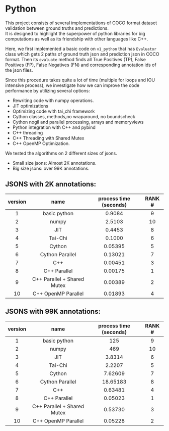# Python

This project consists of several implementations of COCO format dataset validation
between ground truths and predictions.\
It is designed to highlight the superpower of python libraries for big
computations as well as its friendship with other languages like C++.

Here, we first implemented a basic code on `v1_python` that has `Evaluator` class which
gets 2 paths of ground truth json and prediction json in COCO format. Then its `evaluate`
method finds all True Positives (TP), False Positives (FP), False Negatives (FN) and
corresponding annotation ids of the json files.

Since this procedure takes quite a lot of time (multiple for loops and IOU intensive
process), we investigate how we can improve the code performance by utilizing several
options:

- Rewriting code with numpy operations.
- JIT optimizations
- Optimizing code with tai_chi framework
- Cython classes, methods,no wraparound, no boundscheck
- Cython nogil and parallel processing, arrays and memoryviews
- Python integration with C++ and pybind
- C++ threading
- C++ Threading with Shared Mutex
- C++ OpenMP Optimization.

We tested the algorithms on 2 different sizes of jsons.

- Small size jsons: Almost 2K annotations.
- Big size jsons: over 99K annotations.

## JSONS with 2K annotations:

| version |            name             | process time (seconds) | RANK # |
|:-------:|:---------------------------:|:----------------------:|:------:|
|    1    |        basic python         |         0.9084         |   9    |
|    2    |            numpy            |         2.5103         |   10   |
|    3    |             JIT             |         0.4453         |   8    |
|    4    |           Tai-Chi           |         0.1000         |   6    |
|    5    |           Cython            |        0.05395         |   5    |
|    6    |       Cython Parallel       |        0.13021         |   7    |
|    7    |             C++             |        0.00451         |   3    |
|    8    |        C++ Parallel         |        0.00175         |   1    |
|    9    | C++ Parallel + Shared Mutex |        0.00389         |   2    |
|   10    |     C++ OpenMP Parallel     |        0.01893         |   4    |

## JSONS with 99K annotations:

| version |            name             | process time (seconds) | RANK # |
|:-------:|:---------------------------:|:----------------------:|:------:|
|    1    |        basic python         |          125           |   9    |
|    2    |            numpy            |          469           |   10   |
|    3    |             JIT             |         3.8314         |   6    |
|    4    |           Tai-Chi           |         2.2207         |   5    |
|    5    |           Cython            |        7.62609         |   7    |
|    6    |       Cython Parallel       |        18.65183        |   8    |
|    7    |             C++             |        0.63481         |   4    |
|    8    |        C++ Parallel         |        0.05023         |   1    |
|    9    | C++ Parallel + Shared Mutex |        0.53730         |   3    |
|   10    |     C++ OpenMP Parallel     |        0.05228         |   2    |




